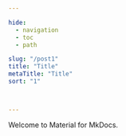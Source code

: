 ```yaml
---

hide:
  - navigation
  - toc
  - path

slug: "/post1"
title: "Title"
metaTitle: "Title"
sort: "1"



---
```

Welcome to Material for MkDocs.